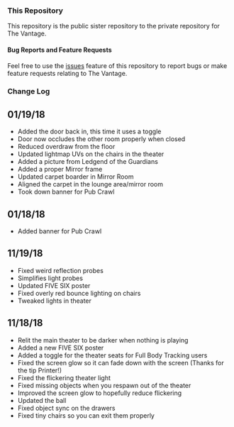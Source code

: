 ### This Repository
This repository is the public sister repository to the private repository for The Vantage.

#### Bug Reports and Feature Requests
Feel free to use the [issues](https://github.com/owlboy/vantage-public/issues) feature of this repository to report bugs or make feature requests relating to The Vantage.

### Change Log 
## 01/19/18
* Added the door back in, this time it uses a toggle
* Door now occludes the other room properly when closed
* Reduced overdraw from the floor
* Updated lightmap UVs on the chairs in the theater
* Added a picture from Ledgend of the Guardians
* Added a proper Mirror frame
* Updated carpet boarder in Mirror Room
* Aligned the carpet in the lounge area/mirror room
* Took down banner for Pub Crawl

## 01/18/18
* Added banner for Pub Crawl

## 11/19/18
* Fixed weird reflection probes
* Simplifies light probes
* Updated FIVE SIX poster
* Fixed overly red bounce lighting on chairs
* Tweaked lights in theater

## 11/18/18
* Relit the main theater to be darker when nothing is playing
* Added a new FIVE SIX poster
* Added a toggle for the theater seats for Full Body Tracking users
* Fixed the screen glow so it can fade down with the screen (Thanks for the tip Printer!)
* Fixed the flickering theater light
* Fixed missing objects when you respawn out of the theater
* Improved the screen glow to hopefully reduce flickering
* Updated the ball
* Fixed object sync on the drawers
* Fixed tiny chairs so you can exit them properly
